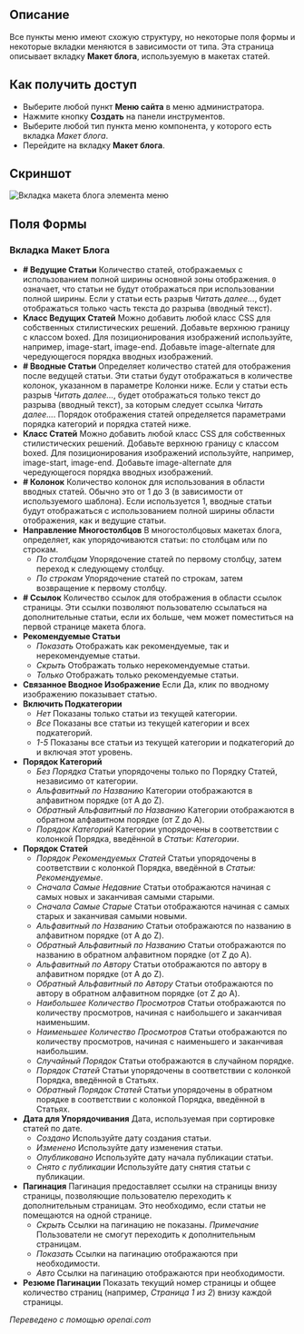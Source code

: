<!-- Filename: Help6.x:Menu_Item_Blog_Layout / Display title: Макет блога элемента меню -->
## Описание

Все пункты меню имеют схожую структуру, но некоторые поля формы и некоторые вкладки меняются в зависимости от типа. Эта страница описывает вкладку **Макет блога**, используемую в макетах статей.

## Как получить доступ

* Выберите любой пункт **Меню сайта** в меню администратора.
* Нажмите кнопку **Создать** на панели инструментов.
* Выберите любой тип пункта меню компонента, у которого есть вкладка *Макет блога*.
* Перейдите на вкладку **Макет блога**.

## Скриншот

![Вкладка макета блога элемента меню](../../../ru/images/menu-items-common/articles-category-blog-blog-layout-tab.png)

## Поля Формы

### Вкладка Макет Блога

- **\# Ведущие Статьи** Количество статей, отображаемых с использованием полной ширины основной зоны отображения. `0` означает, что статьи не будут отображаться при использовании полной ширины. Если у статьи есть разрыв *Читать далее...*, будет отображаться только часть текста до разрыва (вводный текст).
- **Класс Ведущих Статей** Можно добавить любой класс CSS для собственных стилистических решений. Добавьте верхнюю границу с классом boxed. Для позиционирования изображений используйте, например, image-start, image-end. Добавьте image-alternate для чередующегося порядка вводных изображений.
- **\# Вводные Статьи** Определяет количество статей для отображения после ведущей статьи. Эти статьи будут отображаться в количестве колонок, указанном в параметре Колонки ниже. Если у статьи есть разрыв *Читать далее...*, будет отображаться только текст до разрыва (вводный текст), за которым следует ссылка *Читать далее...*. Порядок отображения статей определяется параметрами порядка категорий и порядка статей ниже.
- **Класс Статей** Можно добавить любой класс CSS для собственных стилистических решений. Добавьте верхнюю границу с классом boxed. Для позиционирования изображений используйте, например, image-start, image-end. Добавьте image-alternate для чередующегося порядка вводных изображений.
- **\# Колонок** Количество колонок для использования в области вводных статей. Обычно это от 1 до 3 (в зависимости от используемого шаблона). Если используется 1, вводные статьи будут отображаться с использованием полной ширины области отображения, как и ведущие статьи.
- **Направление Многостолбцов** В многостолбцовых макетах блога, определяет, как упорядочиваются статьи: по столбцам или по строкам.
  - *По столбцам* Упорядочение статей по первому столбцу, затем переход к следующему столбцу.
  - *По строкам* Упорядочение статей по строкам, затем возвращение к первому столбцу.
- **\# Ссылок** Количество ссылок для отображения в области ссылок страницы. Эти ссылки позволяют пользователю ссылаться на дополнительные статьи, если их больше, чем может поместиться на первой странице макета блога.
- **Рекомендуемые Статьи**
  - *Показать* Отображать как рекомендуемые, так и нерекомендуемые статьи.
  - *Скрыть* Отображать только нерекомендуемые статьи.
  - *Только* Отображать только рекомендуемые статьи.
- **Связанное Вводное Изображение** Если Да, клик по вводному изображению показывает статью.
- **Включить Подкатегории**
  - *Нет* Показаны только статьи из текущей категории.
  - *Все* Показаны все статьи из текущей категории и всех подкатегорий.
  - *1-5* Показаны все статьи из текущей категории и подкатегорий до и включая этот уровень.
- **Порядок Категорий**
  - *Без Порядка* Статьи упорядочены только по Порядку Статей, независимо от категории.
  - *Альфавитный по Названию* Категории отображаются в алфавитном порядке (от A до Z).
  - *Обратный Альфавитный по Названию* Категории отображаются в обратном алфавитном порядке (от Z до A).
  - *Порядок Категорий* Категории упорядочены в соответствии с колонкой Порядка, введённой в *Статьи: Категории*.
- **Порядок Статей**
  - *Порядок Рекомендуемых Статей* Статьи упорядочены в соответствии с колонкой Порядка, введённой в *Статьи: Рекомендуемые*.
  - *Сначала Самые Недавние* Статьи отображаются начиная с самых новых и заканчивая самыми старыми.
  - *Сначала Самые Старые* Статьи отображаются начиная с самых старых и заканчивая самыми новыми.
  - *Альфавитный по Названию* Статьи отображаются по названию в алфавитном порядке (от A до Z).
  - *Обратный Альфавитный по Названию* Статьи отображаются по названию в обратном алфавитном порядке (от Z до A).
  - *Альфавитный по Автору* Статьи отображаются по автору в алфавитном порядке (от A до Z).
  - *Обратный Альфавитный по Автору* Статьи отображаются по автору в обратном алфавитном порядке (от Z до A).
  - *Наибольшее Количество Просмотров* Статьи отображаются по количеству просмотров, начиная с наибольшего и заканчивая наименьшим.
  - *Наименьшее Количество Просмотров* Статьи отображаются по количеству просмотров, начиная с наименьшего и заканчивая наибольшим.
  - *Случайный Порядок* Статьи отображаются в случайном порядке.
  - *Порядок Статей* Статьи упорядочены в соответствии с колонкой Порядка, введённой в Статьях.
  - *Обратный Порядок Статей* Статьи упорядочены в обратном порядке в соответствии с колонкой Порядка, введённой в Статьях.
- **Дата для Упорядочивания** Дата, используемая при сортировке статей по дате.
  - *Создано* Используйте дату создания статьи.
  - *Изменено* Используйте дату изменения статьи.
  - *Опубликовано* Используйте дату начала публикации статьи.
  - *Снято с публикации* Используйте дату снятия статьи с публикации.
- **Пагинация** Пагинация предоставляет ссылки на страницы внизу страницы, позволяющие пользователю переходить к дополнительным страницам. Это необходимо, если статьи не помещаются на одной странице.
  - *Скрыть* Ссылки на пагинацию не показаны. *Примечание* Пользователи не смогут переходить к дополнительным страницам.
  - *Показать* Ссылки на пагинацию отображаются при необходимости.
  - *Авто* Ссылки на пагинацию отображаются при необходимости.
- **Резюме Пагинации** Показать текущий номер страницы и общее количество страниц (например, *Страница 1 из 2*) внизу каждой страницы.

*Переведено с помощью openai.com*

